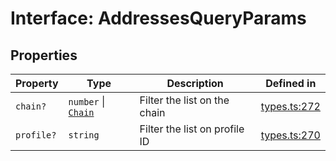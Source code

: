 # Interface: AddressesQueryParams

## Properties

| Property | Type | Description | Defined in |
| ------ | ------ | ------ | ------ |
| `chain?` | `number` \| [`Chain`](/docs/packages/sdk/type-aliases/Chain.md) | Filter the list on the chain | [types.ts:272](https://github.com/monerium/js-monorepo/blob/main/packages/sdk/src/types.ts#L272) |
| `profile?` | `string` | Filter the list on profile ID | [types.ts:270](https://github.com/monerium/js-monorepo/blob/main/packages/sdk/src/types.ts#L270) |
